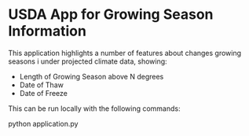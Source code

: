 # USDA App for Growing Season Information

This application highlights a number of features about changes growing seasons i
under projected climate data, showing:

* Length of Growing Season above N degrees
* Date of Thaw
* Date of Freeze

This can be run locally with the following commands:

python application.py
